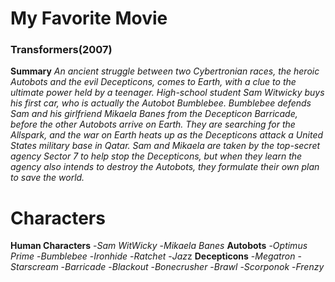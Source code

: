 # My Favorite Movie 

### Transformers(2007)
**Summary**
*An ancient struggle between two Cybertronian races, the heroic Autobots and the evil Decepticons, comes to Earth, with a clue to the ultimate power held by a teenager.
High-school student Sam Witwicky buys his first car, who is actually the Autobot Bumblebee. Bumblebee defends Sam and his girlfriend Mikaela Banes from the Decepticon Barricade, before the other Autobots arrive on Earth. They are searching for the Allspark, and the war on Earth heats up as the Decepticons attack a United States military base in Qatar. Sam and Mikaela are taken by the top-secret agency Sector 7 to help stop the Decepticons, but when they learn the agency also intends to destroy the Autobots, they formulate their own plan to save the world.*
# Characters
**Human Characters**
-*Sam WitWicky*
-*Mikaela Banes*
**Autobots**
-*Optimus Prime* 
-*Bumblebee*
-*Ironhide*
-*Ratchet*
-*Jaz*z
**Decepticons**
-*Megatron*
-*Starscream*
-*Barricade*
-*Blackout*
-*Bonecrusher*
-*Brawl*
-*Scorponok*
-*Frenzy*
